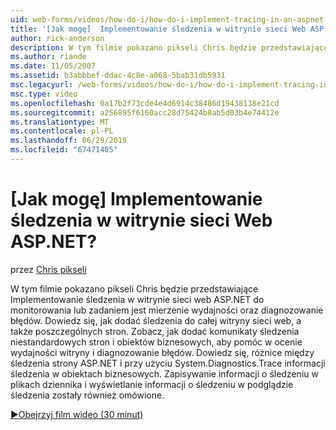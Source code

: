 ```yaml
---
uid: web-forms/videos/how-do-i/how-do-i-implement-tracing-in-an-aspnet-web-site
title: '[Jak mogę]  Implementowanie śledzenia w witrynie sieci Web ASP.NET? | Microsoft Docs'
author: rick-anderson
description: W tym filmie pokazano pikseli Chris będzie przedstawiające Implementowanie śledzenia w witrynie sieci web ASP.NET do monitorowania lub zadaniem jest mierzenie wydajności oraz diagnozowanie błędów.
ms.author: riande
ms.date: 11/05/2007
ms.assetid: b3abbbef-ddac-4c8e-a068-5bab31db5931
msc.legacyurl: /web-forms/videos/how-do-i/how-do-i-implement-tracing-in-an-aspnet-web-site
msc.type: video
ms.openlocfilehash: 0a17b2f73cde4e4d6914c38486d19438138e21cd
ms.sourcegitcommit: a256895f6160acc28d75424b8ab5d03b4e74412e
ms.translationtype: MT
ms.contentlocale: pl-PL
ms.lasthandoff: 06/29/2019
ms.locfileid: "67471405"
---
```

# <a name="how-do-i--implement-tracing-in-an-aspnet-web-site"></a>[Jak mogę]  Implementowanie śledzenia w witrynie sieci Web ASP.NET?

przez [Chris pikseli](https://twitter.com/chrispels)

W tym filmie pokazano pikseli Chris będzie przedstawiające Implementowanie śledzenia w witrynie sieci web ASP.NET do monitorowania lub zadaniem jest mierzenie wydajności oraz diagnozowanie błędów. Dowiedz się, jak dodać śledzenia do całej witryny sieci web, a także poszczególnych stron. Zobacz, jak dodać komunikaty śledzenia niestandardowych stron i obiektów biznesowych, aby pomóc w ocenie wydajności witryny i diagnozowanie błędów. Dowiedz się, różnice między śledzenia strony ASP.NET i przy użyciu System.Diagnostics.Trace informacji śledzenia w obiektach biznesowych. Zapisywanie informacji o śledzeniu w plikach dziennika i wyświetlanie informacji o śledzeniu w podglądzie śledzenia zostały również omówione.

[&#9654;Obejrzyj film wideo (30 minut)](https://channel9.msdn.com/Blogs/ASP-NET-Site-Videos/how-do-i-implement-tracing-in-an-aspnet-web-site)
